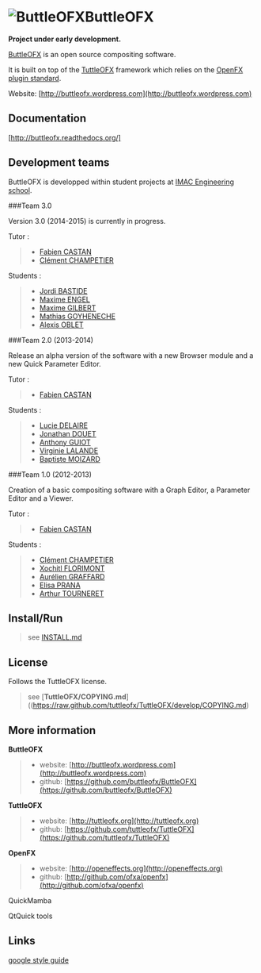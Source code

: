![ButtleOFX](https://raw.github.com/buttleofx/ButtleOFX/develop/blackMosquito.png "ButtleOFX")ButtleOFX
========================
**Project under early development.**

[ButtleOFX](http://buttleofx.wordpress.com) is an open source compositing software.

It is built on top of the [TuttleOFX](http://tuttleofx.org) framework which relies on the [OpenFX plugin standard](http://openeffects.org).

Website: [http://buttleofx.wordpress.com](http://buttleofx.wordpress.com)


Documentation
-------------
[http://buttleofx.readthedocs.org/]

Development teams
-----------------

ButtleOFX is developped within student projects at [IMAC Engineering school](http://imac.alwaysdata.net).

###Team 3.0

Version 3.0 (2014-2015) is currently in progress.   

Tutor :   
>- [Fabien CASTAN](https://github.com/fabiencastan)   
>- [Clément CHAMPETIER](https://github.com/cchampet)

Students :   
>- [Jordi BASTIDE](https://github.com/Jordinaire)
>- [Maxime ENGEL](https://github.com/MaximeEngel)
>- [Maxime GILBERT](https://github.com/mxmgilbert)
>- [Mathias GOYHENECHE](https://github.com/MGoyheneche)
>- [Alexis OBLET](https://github.com/aoblet)

###Team 2.0 (2013-2014)

Release an alpha version of the software with a new Browser module and a new Quick Parameter Editor.

Tutor :   
>- [Fabien CASTAN](https://github.com/fabiencastan)   

Students :   
>- [Lucie DELAIRE](https://github.com/Lucie2lr)
>- [Jonathan DOUET](https://github.com/jon92)
>- [Anthony GUIOT](https://github.com/aguiot)
>- [Virginie LALANDE](https://github.com/vilal)
>- [Baptiste MOIZARD](https://github.com/Bazard)

###Team 1.0 (2012-2013)

Creation of a basic compositing software with a Graph Editor, a Parameter Editor and a Viewer.

Tutor :   
>- [Fabien CASTAN](https://github.com/fabiencastan)   

Students :   
>- [Clément CHAMPETIER](https://github.com/cchampet)
>- [Xochitl FLORIMONT](https://github.com/Xochitl)
>- [Aurélien GRAFFARD](https://github.com/agreffard)
>- [Elisa PRANA](https://github.com/eprana)
>- [Arthur TOURNERET](https://github.com/artourn)


Install/Run
---

>see [INSTALL.md](./INSTALL.md)

License
-------

Follows the TuttleOFX license.
>see [**TuttleOFX/COPYING.md**]((https://raw.github.com/tuttleofx/TuttleOFX/develop/COPYING.md)


More information 
----------------

**ButtleOFX**
>- website: [http://buttleofx.wordpress.com](http://buttleofx.wordpress.com)
>- github: [https://github.com/buttleofx/ButtleOFX](https://github.com/buttleofx/ButtleOFX)

**TuttleOFX**
>- website: [http://tuttleofx.org](http://tuttleofx.org)
>- github: [https://github.com/tuttleofx/TuttleOFX](https://github.com/tuttleofx/TuttleOFX)

**OpenFX**
>- website: [http://openeffects.org](http://openeffects.org)
>- github: [http://github.com/ofxa/openfx](http://github.com/ofxa/openfx)

QuickMamba

QtQuick tools


Links
-----
[google style guide](http://google-styleguide.googlecode.com/svn/trunk/pyguide.html)


